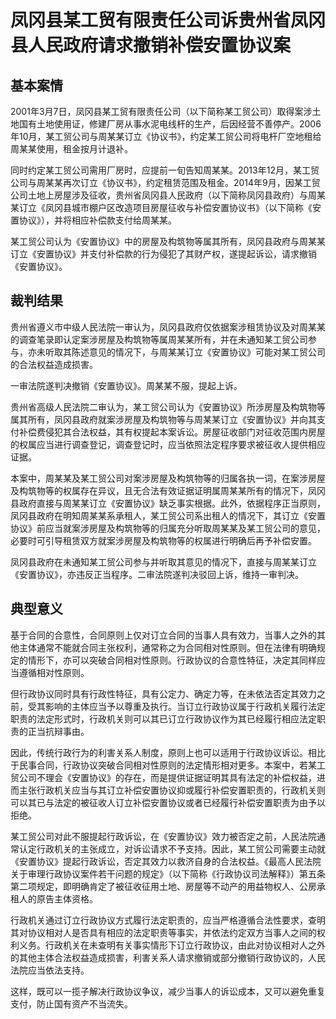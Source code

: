 # 凤冈县某工贸有限责任公司诉贵州省凤冈县人民政府请求撤销补偿安置协议案



## 基本案情

2001年3月7日，凤冈县某工贸有限责任公司（以下简称某工贸公司）取得案涉土地国有土地使用证，修建厂房从事水泥电线杆的生产，后因经营不善停产。2006年10月，某工贸公司与周某某订立《协议书》，约定某工贸公司将电杆厂空地租给周某某使用，租金按月计退补。

同时约定某工贸公司需用厂房时，应提前一旬告知周某某。2013年12月，某工贸公司与周某某再次订立《协议书》，约定租赁范围及租金。2014年9月，因某工贸公司土地上房屋涉及征收，贵州省凤冈县人民政府（以下简称凤冈县政府）与周某某订立《凤冈县城市棚户区改造项目房屋征收与补偿安置协议书》（以下简称《安置协议》），并将相应补偿款支付给周某某。

某工贸公司认为《安置协议》中的房屋及构筑物等属其所有，凤冈县政府与周某某订立《安置协议》并支付补偿款的行为侵犯了其财产权，遂提起诉讼，请求撤销《安置协议》。

## 裁判结果

贵州省遵义市中级人民法院一审认为，凤冈县政府仅依据案涉租赁协议及对周某某的调查笔录即认定案涉房屋及构筑物等属周某某所有，并在未通知某工贸公司参与，亦未听取其陈述意见的情况下，与周某某订立《安置协议》可能对某工贸公司的合法权益造成损害。

一审法院遂判决撤销《安置协议》。周某某不服，提起上诉。

贵州省高级人民法院二审认为，某工贸公司认为《安置协议》所涉房屋及构筑物等属其所有，凤冈县政府就案涉房屋及构筑物等与周某某订立《安置协议》并向其支付补偿费侵犯其合法权益，其有权提起本案诉讼。房屋征收部门对征收范围内房屋的权属应当进行调查登记，调查登记时，应当依照法定程序要求被征收人提供相应证据。

本案中，周某某及某工贸公司对案涉房屋及构筑物等的归属各执一词，在案涉房屋及构筑物等的权属存在异议，且无合法有效证据证明属周某某所有的情况下，凤冈县政府直接与周某某订立《安置协议》缺乏事实根据。此外，依据程序正当原则，凤冈县政府在明知周某某系承租人，某工贸公司系出租人的情况下，其订立《安置协议》前应当就案涉房屋及构筑物等的归属充分听取周某某及某工贸公司的意见，必要时可引导租赁双方就案涉房屋及构筑物等的权属进行明确后再予补偿安置。

凤冈县政府在未通知某工贸公司参与并听取其意见的情况下，直接与周某某订立《安置协议》，亦违反正当程序。二审法院遂判决驳回上诉，维持一审判决。

## 典型意义

基于合同的合意性，合同原则上仅对订立合同的当事人具有效力，当事人之外的其他主体通常不能就合同主张权利，通常称之为合同相对性原则。但在法律有明确规定的情形下，亦可以突破合同相对性原则。行政协议的合意性特征，决定其同样应当遵循相对性原则。

但行政协议同时具有行政性特征，具有公定力、确定力等，在未依法否定其效力之前，受其影响的主体应当予以尊重及执行。当订立行政协议属于行政机关履行法定职责的法定形式时，行政机关则可以其已订立行政协议作为其已经履行相应法定职责的正当抗辩事由。

因此，传统行政行为的利害关系人制度，原则上也可以适用于行政协议诉讼。相比于民事合同，行政协议突破合同相对性原则的法定情形相对更多。本案中，若某工贸公司不理会《安置协议》的存在，而是提供证据证明其具有法定的补偿权益，进而主张行政机关应当与其订立补偿安置协议抑或履行补偿安置职责的，行政机关则可以其已与法定的被征收人订立补偿安置协议或者已经履行补偿安置职责为由予以拒绝。

某工贸公司对此不服提起行政诉讼，在《安置协议》效力被否定之前，人民法院通常认定行政机关的主张成立，对诉讼请求不予支持。因此，某工贸公司需要主动就《安置协议》提起行政诉讼，否定其效力以救济自身的合法权益。《最高人民法院关于审理行政协议案件若干问题的规定》（以下简称《行政协议司法解释》）第五条第二项规定，即明确肯定了被征收征用土地、房屋等不动产的用益物权人、公房承租人的原告主体资格。

行政机关通过订立行政协议方式履行法定职责的，应当严格遵循合法性要求，查明其对协议相对人是否具有相应的法定职责等事实，并依法约定双方当事人之间的权利义务。行政机关在未查明有关事实情形下订立行政协议，由此对协议相对人之外的其他主体合法权益造成损害，利害关系人请求撤销或部分撤销行政协议的，人民法院应当依法支持。

这样，既可以一揽子解决行政协议争议，减少当事人的诉讼成本，又可以避免重复支付，防止国有资产不当流失。